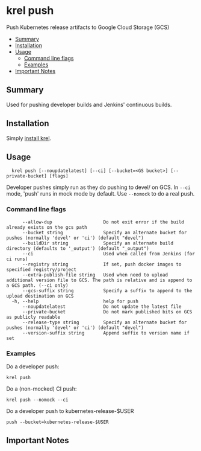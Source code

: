 # krel push

Push Kubernetes release artifacts to Google Cloud Storage (GCS)

- [Summary](#summary)
- [Installation](#installation)
- [Usage](#usage)
  - [Command line flags](#command-line-flags)
  - [Examples](#examples)
- [Important Notes](#important-notes)

## Summary

Used for pushing developer builds and Jenkins' continuous builds.

## Installation

Simply [install krel](README.md#installation).

## Usage

```
  krel push [--noupdatelatest] [--ci] [--bucket=<GS bucket>] [--private-bucket] [flags]
```

Developer pushes simply run as they do pushing to devel/ on GCS.
In `--ci` mode, 'push' runs in mock mode by default. Use `--nomock` to do a real push.

### Command line flags

```
      --allow-dup                   Do not exit error if the build already exists on the gcs path
      --bucket string               Specify an alternate bucket for pushes (normally 'devel' or 'ci') (default "devel")
      --buildDir string             Specify an alternate build directory (defaults to '_output') (default "_output")
      --ci                          Used when called from Jenkins (for ci runs)
      --registry string             If set, push docker images to specified registry/project
      --extra-publish-file string   Used when need to upload additional version file to GCS. The path is relative and is append to a GCS path. (--ci only)
      --gcs-suffix string           Specify a suffix to append to the upload destination on GCS
  -h, --help                        help for push
      --noupdatelatest              Do not update the latest file
      --private-bucket              Do not mark published bits on GCS as publicly readable
      --release-type string         Specify an alternate bucket for pushes (normally 'devel' or 'ci') (default "devel")
      --version-suffix string       Append suffix to version name if set
```

### Examples

Do a developer push:

`krel push`

Do a (non-mocked) CI push:

`krel push --nomock --ci`

Do a developer push to kubernetes-release-\$USER

`push --bucket=kubernetes-release-$USER`

## Important Notes
